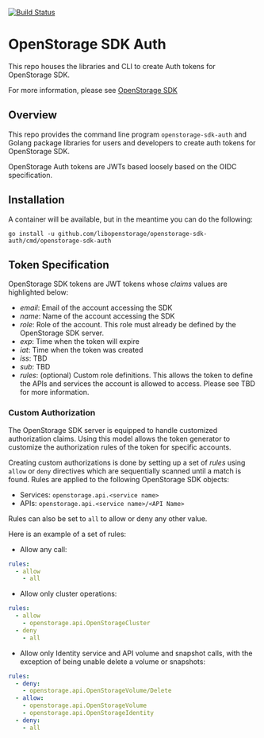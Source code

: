 [![Build Status](https://travis-ci.org/libopenstorage/openstorage-sdk-auth.svg?branch=master)](https://travis-ci.org/libopenstorage/openstorage-sdk-auth)
# OpenStorage SDK Auth

This repo houses the libraries and CLI to create Auth tokens for OpenStorage SDK.

For more information, please see [OpenStorage SDK](https://libopenstorage.github.io)

## Overview
This repo provides the command line program `openstorage-sdk-auth` and Golang package
libraries for users and developers to create auth tokens for OpenStorage SDK.

OpenStorage Auth tokens are JWTs based loosely based on the OIDC specification.

## Installation

A container will be available, but in the meantime you can do the following:

```
go install -u github.com/libopenstorage/openstorage-sdk-auth/cmd/openstorage-sdk-auth
```

## Token Specification
OpenStorage SDK tokens are JWT tokens whose _claims_ values are highlighted
below:

* _email_: Email of the account accessing the SDK
* _name_: Name of the account accessing the SDK
* _role_: Role of the account. This role must already be defined by the
OpenStorage SDK server.
* _exp_: Time when the token will expire
* _iat_: Time when the token was created
* _iss_: TBD
* _sub_: TBD
* _rules_: (optional) Custom role definitions. This allows the token
  to define the APIs and services the account is allowed to access. Please
  see TBD for more information.

### Custom Authorization
The OpenStorage SDK server is equipped to handle customized authorization
claims. Using this model allows the token generator to customize the authorization
rules of the token for specific accounts.

Creating custom authorizations is done by setting up a set of _rules_ using `allow`
or `deny` directives which are sequentially scanned until a match is found. Rules
are applied to the following OpenStorage SDK objects:

* Services: `openstorage.api.<service name>`
* APIs: `openstorage.api.<service name>/<API Name>`

Rules can also be set to `all` to allow or deny any other value.

Here is an example of a set of rules:

* Allow any call:

```yaml
rules:
  - allow
    - all
```

* Allow only cluster operations:

```yaml
rules:
  - allow
    - openstorage.api.OpenStorageCluster
  - deny
    - all
```

* Allow only Identity service and API volume and snapshot calls, with the exception of being unable delete a volume or snapshots:

```yaml
rules:
  - deny:
    - openstorage.api.OpenStorageVolume/Delete
  - allow:
    - openstorage.api.OpenStorageVolume
    - openstorage.api.OpenStorageIdentity
  - deny:
    - all
```

